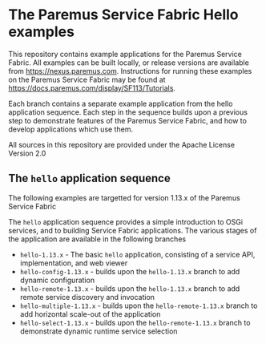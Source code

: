# The Paremus Service Fabric Hello examples

This repository contains example applications for the Paremus Service Fabric. All examples 
can be built locally, or release versions are available from https://nexus.paremus.com. Instructions for running these examples on the Paremus Service Fabric may be found at https://docs.paremus.com/display/SF113/Tutorials.

Each branch contains a separate example application from the hello application sequence. 
Each step in the sequence builds upon a previous step to demonstrate features of the
Paremus Service Fabric, and how to develop applications which use them.

All sources in this repository are provided under the Apache License Version 2.0

## The `hello` application sequence

The following examples are targetted for version 1.13.x of the Paremus Service Fabric

The `hello` application sequence provides a simple introduction to OSGi services, and to
building Service Fabric applications. The various stages of the application are available
in the following branches

 * `hello-1.13.x` - The basic `hello` application, consisting of a service API, implementation, and web viewer
 * `hello-config-1.13.x` - builds upon the `hello-1.13.x` branch to add dynamic configuration
 * `hello-remote-1.13.x` - builds upon the `hello-1.13.x` branch to add remote service discovery and invocation
 * `hello-multiple-1.13.x` - builds upon the `hello-remote-1.13.x` branch to add horizontal scale-out of the application
 * `hello-select-1.13.x` - builds upon the `hello-remote-1.13.x` branch to demonstrate dynamic runtime service selection
  
